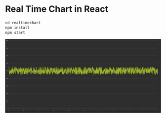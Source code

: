 # Real Time Chart in React

```
cd realtimechart    
npm install    
npm start
```
![ScreenShot](https://github.com/chris050200/React-Real-Time-Graph/blob/main/Capture.JPG)

